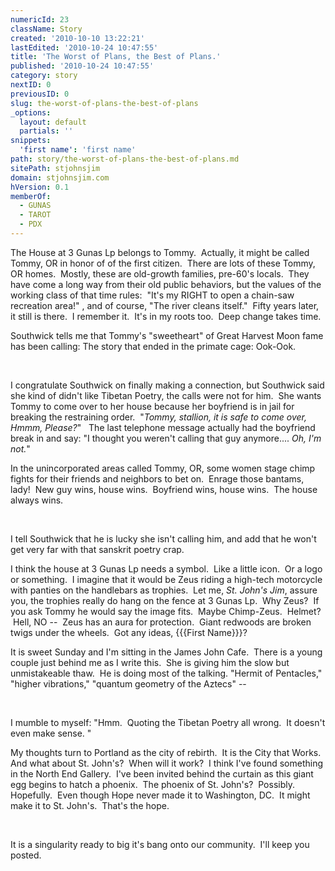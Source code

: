 ```yaml
---
numericId: 23
className: Story
created: '2010-10-10 13:22:21'
lastEdited: '2010-10-24 10:47:55'
title: 'The Worst of Plans, the Best of Plans.'
published: '2010-10-24 10:47:55'
category: story
nextID: 0
previousID: 0
slug: the-worst-of-plans-the-best-of-plans
_options:
  layout: default
  partials: ''
snippets:
  'first name': 'first name'
path: story/the-worst-of-plans-the-best-of-plans.md
sitePath: stjohnsjim
domain: stjohnsjim.com
hVersion: 0.1
memberOf:
  - GUNAS
  - TAROT
  - PDX
---
```


The House at 3 Gunas Lp belongs to Tommy.&nbsp; Actually, it might be called Tommy, OR in honor of of the first citizen.&nbsp; There are lots of these Tommy, OR homes.&nbsp; Mostly, these are old-growth families, pre-60's locals.&nbsp; They have come a long way from their old public behaviors, but the values of the working class of that time rules:&nbsp; &quot;It's my RIGHT to open a chain-saw recreation area!&quot; , and of course, &quot;The river cleans itself.&quot;&nbsp; Fifty years later, it still is there.&nbsp; I remember it.&nbsp; It's in my roots too.&nbsp; Deep change takes time.

Southwick tells me that Tommy's &quot;sweetheart&quot; of Great Harvest Moon fame has been calling: The story that ended in the primate cage: Ook-Ook.&nbsp;

&nbsp;

I congratulate Southwick on finally making a connection, but Southwick said she kind of didn't like Tibetan Poetry, the calls were not for him.&nbsp; She wants Tommy to come over to her house because her boyfriend is in jail for breaking the restraining order.&nbsp; &quot;_Tommy, stallion, it is safe to come over, Hmmm, Please?_&quot; &nbsp; The last telephone message actually had the boyfriend break in and say: &quot;I thought you weren't calling that guy anymore.... _Oh, I'm not._&quot;

In the unincorporated areas called Tommy, OR, some women stage chimp fights for their friends and neighbors to bet on.&nbsp; Enrage those bantams, lady!&nbsp; New guy wins, house wins.&nbsp; Boyfriend wins, house wins.&nbsp; The house always wins.

&nbsp;

I tell Southwick that he is lucky she isn't calling him, and add that he won't get very far with that sanskrit poetry crap.

I think the house at 3 Gunas Lp needs a symbol.&nbsp; Like a little icon.&nbsp; Or a logo or something.&nbsp; I imagine that it would be Zeus riding a high-tech motorcycle with panties on the handlebars as trophies.&nbsp; Let me, _St. John's Jim_, assure you, the trophies really do hang on the fence at 3 Gunas Lp.&nbsp; Why Zeus?&nbsp; If you ask Tommy he would say the image fits.&nbsp; Maybe Chimp-Zeus. &nbsp;Helmet? &nbsp;Hell, NO -- &nbsp;Zeus has an aura for protection.&nbsp; Giant redwoods are broken twigs under the wheels. &nbsp;Got any ideas, {{{First Name}}}?

It is sweet Sunday and I'm sitting in the James John Cafe. &nbsp;There is a young couple just behind me as I write this.&nbsp; She is giving him the slow but unmistakeable thaw.&nbsp; He is doing most of the talking. &quot;Hermit of Pentacles,&quot; &quot;higher vibrations,&quot; &quot;quantum geometry of the Aztecs&quot; --

&nbsp;

I mumble to myself: &quot;Hmm.&nbsp; Quoting the Tibetan Poetry all wrong.&nbsp; It doesn't even make sense. &quot;

My thoughts turn to Portland as the city of rebirth.&nbsp; It is the City that Works.&nbsp; And what about St. John's?&nbsp; When will it work?&nbsp; I think I've found something in the North End Gallery.&nbsp; I've been invited behind the curtain as this giant egg begins to hatch a phoenix.&nbsp; The phoenix of St. John's?&nbsp; Possibly.&nbsp; Hopefully.&nbsp; Even though Hope never made it to Washington, DC.&nbsp; It might make it to St. John's.&nbsp; That's the hope.

&nbsp;

It is a singularity ready to big it's bang onto our community.&nbsp; I'll keep you posted.
